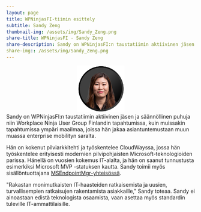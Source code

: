 ```yaml
---
layout: page
title: WPNinjasFI-tiimin esittely
subtitle: Sandy Zeng
thumbnail-img: /assets/img/Sandy_Zeng.png
share-title: WPNinjasFI - Sandy Zeng
share-description: Sandy on WPNinjasFI:n taustatiimin aktiivinen jäsen ja säännöllinen puhuja niin Workplace Ninja User Group Finlandin tapahtumissa, kuin muissakin tapahtumissa ympäri maailmaa, joissa hän jakaa asiantuntemustaan muun muassa enterprise mobilityn saralta.
share-img:: /assets/img/Sandy_Zeng.png
---
```

<div align="center">
  <img src="/assets/img/Sandy_Zeng.png" width="25%">
</div>
Sandy on WPNinjasFI:n taustatiimin aktiivinen jäsen ja säännöllinen puhuja niin Workplace Ninja User Group Finlandin tapahtumissa, kuin muissakin tapahtumissa ympäri maailmaa, joissa hän jakaa asiantuntemustaan muun muassa enterprise mobilityn saralta.

Hän on kokenut pilviarkkitehti ja työskentelee CloudWayssa, jossa hän työskentelee erityisesti modernien pilvipohjaisten Microsoft-teknologioiden parissa. Hänellä on vuosien kokemus IT-alalta, ja hän on saanut tunnustusta esimerkiksi Microsoft MVP -statuksen kautta. Sandy toimii myös sisällöntuottajana <a href="https://msendpointmgr.com/" target="_blank">MSEndpointMgr-yhteisössä</a>.

"Rakastan monimutkaisten IT-haasteiden ratkaisemista ja uusien, turvallisempien ratkaisujen rakentamista asiakkaille," Sandy toteaa. Sandy ei ainoastaan edistä teknologista osaamista, vaan asettaa myös standardin tuleville IT-ammattilaisille.
